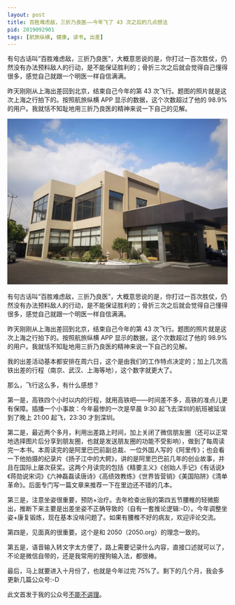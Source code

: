 ```yaml
---
layout: post
title: 百胜难虑敌，三折乃良医——今年飞了 43 次之后的几点想法
pid: 2019092901
tags: [航旅纵横, 健康, 读书, 出差]
---
```


有句古话叫“百胜难虑敌，三折乃良医”，大概意思说的是，你打过一百次胜仗，仍然没有办法预料敌人的行动，是不能保证胜利的；骨折三次之后就会觉得自己懂得很多，感觉自己就跟一个明医一样自信满满。

昨天刚刚从上海出差回到北京，结束自己今年的第 43 次飞行。题图的照片就是这次上海之行拍下的。按照航旅纵横 APP 显示的数据，这个次数超过了他的 98.9% 的用户。我就恬不知耻地用三折乃良医的精神来说一下自己的见解。

<!--more-->
![](/uploads/2019/09/shanghai-street.jpeg)


有句古话叫“百胜难虑敌，三折乃良医”，大概意思说的是，你打过一百次胜仗，仍然没有办法预料敌人的行动，是不能保证胜利的；骨折三次之后就会觉得自己懂得很多，感觉自己就跟一个明医一样自信满满。

昨天刚刚从上海出差回到北京，结束自己今年的第 43 次飞行。题图的照片就是这次上海之行拍下的。按照航旅纵横 APP 显示的数据，这个次数超过了他的 98.9% 的用户。我就恬不知耻地用三折乃良医的精神来说一下自己的见解。

我的出差活动基本都安排在周六日，这个是由我们的工作特点决定的；加上几次高铁出差的行程（南京、武汉、上海等地），这个数字就更大了。

那么，飞行这么多，有什么感想？

第一是，高铁四个小时以内的行程，就用高铁吧——时间差不多，高铁的准点儿更有保障。插播一个小事故：今年最惨的一次是早晨 9:30 起飞去深圳的航班被延误到了晚上 21:00 起飞，23:30 才到深圳。

第二是，最近两个多月，利用出差路上时间，加上关闭了微信朋友圈（还可以正常地选择图片后分享到朋友圈，也就是发送朋友圈的功能不受影响），做到了每周读完一本书。本周读完的是阿里巴巴前副总裁、一位外国人写的《阿里传》；也会看一下他拍摄的纪录片《扬子江中的大鳄》，讲的是阿里巴巴前几年的创业故事，并且在国际上屡次获奖。这两个月读完的包括《精要主义》《创始人手记》《有话说》《蒋勋说宋词》《六神磊磊读唐诗》《高绩效教练》《世界皆营销》《美国陷阱》《清单革命》。后面专门写一篇文章来推荐一下在里边还不错的几本。

第三是，注意坐姿很重要，预防+治疗。去年检查出我的第四五节腰椎的轻微膨出，推断下来主要是出差坐姿不正确导致的（自有一套推论逻辑:-D）。今年调整坐姿+康复锻炼，现在基本没啥问题了。如果有腰椎不好的病友，欢迎评论交流。

第四是，见面真的很重要。这个是和 2050（2050.org）的理念一致的。

第五是，语音输入转文字太方便了，路上需要记录什么内容，直接口述就可以了，不论是微信自带的，还是我常用的搜狗输入法，都很棒。

最后，马上就要进入十月份了，也就是今年过完 75%了。剩下的几个月，我会多更新几篇公众号:-D

此文首发于我的公众号<a href="https://mp.weixin.qq.com/s/e2WCifsYIALVMKoHLJ6jOA">不能不讲理</a>。
